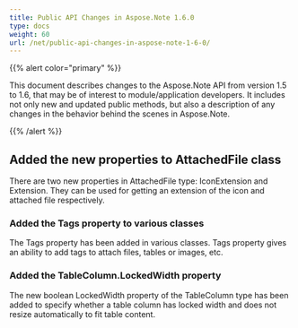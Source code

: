 ```yaml
---
title: Public API Changes in Aspose.Note 1.6.0
type: docs
weight: 60
url: /net/public-api-changes-in-aspose-note-1-6-0/
---
```


{{% alert color="primary" %}} 

This document describes changes to the Aspose.Note API from version 1.5 to 1.6, that may be of interest to module/application developers. It includes not only new and updated public methods, but also a description of any changes in the behavior behind the scenes in Aspose.Note.

{{% /alert %}} 
## **Added the new properties to AttachedFile class**
There are two new properties in AttachedFile type: IconExtension and Extension. They can be used for getting an extension of the icon and attached file respectively.
### **Added the Tags property to various classes**
The Tags property has been added in various classes. Tags property gives an ability to add tags to attach files, tables or images, etc.
### **Added the TableColumn.LockedWidth property**
The new boolean LockedWidth property of the TableColumn type has been added to specify whether a table column has locked width and does not resize automatically to fit table content.
